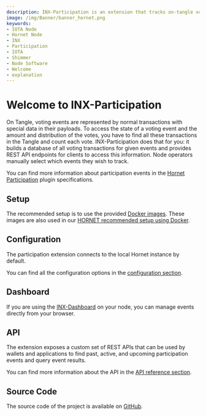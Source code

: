```yaml
---
description: INX-Participation is an extension that tracks on-tangle voting events.
image: /img/Banner/banner_hornet.png
keywords:
- IOTA Node
- Hornet Node
- INX
- Participation
- IOTA
- Shimmer
- Node Software
- Welcome
- explanation
---
```


# Welcome to INX-Participation

On Tangle, voting events are represented by normal transactions with special data in their payloads. To access the state of a voting event and the amount and distribution of the votes, you have to find all these transactions in the Tangle and count each vote. INX-Participation does that for you: it builds a database of all voting transactions for given events and provides REST API endpoints for clients to access this information. Node operators manually select which events they wish to track.

You can find more information about participation events in the [Hornet Participation](https://github.com/iota-community/treasury/blob/main/specifications/hornet-participation-plugin.md) plugin specifications.

## Setup

The recommended setup is to use the provided [Docker images](https://hub.docker.com/r/iotaledger/inx-participation).
These images are also used in our [HORNET recommended setup using Docker](http://wiki.iota.org/hornet/develop/how_tos/using_docker).

## Configuration

The participation extension connects to the local Hornet instance by default.

You can find all the configuration options in the [configuration section](configuration.md).

## Dashboard

If you are using the [INX-Dashboard](https://github.com/iotaledger/inx-dashboard) on your node, you can manage events directly from your browser.

## API

The extension exposes a custom set of REST APIs that can be used by wallets and applications to find past, active, and upcoming participation events and query event results.

You can find more information about the API in the [API reference section](api_reference.md).

## Source Code

The source code of the project is available on [GitHub](https://github.com/iotaledger/inx-participation).